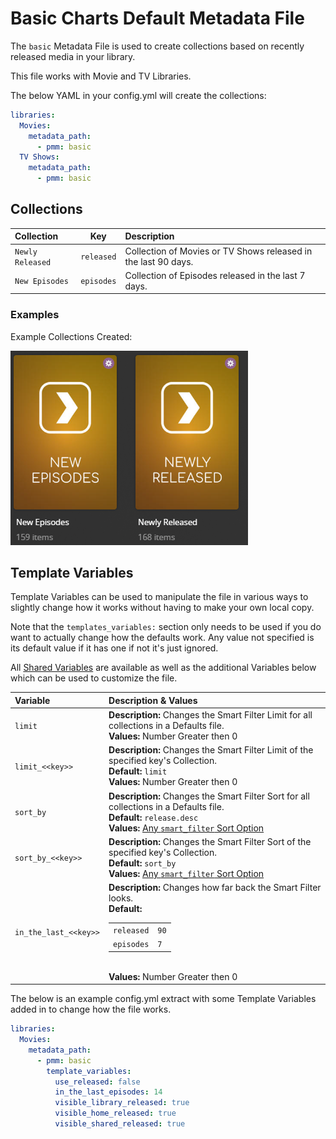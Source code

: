 # Basic Charts Default Metadata File

The `basic` Metadata File is used to create collections based on recently released media in your library.

This file works with Movie and TV Libraries.

The below YAML in your config.yml will create the collections:

```yaml
libraries:
  Movies:
    metadata_path:
      - pmm: basic
  TV Shows:
    metadata_path:
      - pmm: basic
```

## Collections

| Collection       |    Key     | Description                                                    |
|:-----------------|:----------:|:---------------------------------------------------------------|
| `Newly Released` | `released` | Collection of Movies or TV Shows released in the last 90 days. |
| `New Episodes`   | `episodes` | Collection of Episodes released in the last 7 days.            |

### Examples

Example Collections Created:

![](../images/basic.png)

## Template Variables

Template Variables can be used to manipulate the file in various ways to slightly change how it works without having to make your own local copy.

Note that the `templates_variables:` section only needs to be used if you do want to actually change how the defaults work. Any value not specified is its default value if it has one if not it's just ignored.

All [Shared Variables](../variables) are available as well as the additional Variables below which can be used to customize the file.

| Variable              | Description & Values                                                                                                                                                                                                                  |
|:----------------------|:--------------------------------------------------------------------------------------------------------------------------------------------------------------------------------------------------------------------------------------|
| `limit`               | **Description:** Changes the Smart Filter Limit for all collections in a Defaults file.<br>**Values:** Number Greater then 0                                                                                                          |
| `limit_<<key>>`       | **Description:** Changes the Smart Filter Limit of the specified key's Collection.<br>**Default:** `limit`<br>**Values:** Number Greater then 0                                                                                       |
| `sort_by`             | **Description:** Changes the Smart Filter Sort for all collections in a Defaults file.<br>**Default:** `release.desc`<br>**Values:** [Any `smart_filter` Sort Option](../../metadata/builders/smart.md#sort-options)                  |
| `sort_by_<<key>>`     | **Description:** Changes the Smart Filter Sort of the specified key's Collection.<br>**Default:** `sort_by`<br>**Values:** [Any `smart_filter` Sort Option](../../metadata/builders/smart.md#sort-options)                            |
| `in_the_last_<<key>>` | **Description:** Changes how far back the Smart Filter looks.<br>**Default:**<table class="clearTable"><tr><td>`released`</td><td>`90`</td></tr><tr><td>`episodes`</td><td>`7`</td></tr></table><br>**Values:** Number Greater then 0 |

The below is an example config.yml extract with some Template Variables added in to change how the file works.

```yaml
libraries:
  Movies:
    metadata_path:
      - pmm: basic
        template_variables:
          use_released: false
          in_the_last_episodes: 14
          visible_library_released: true
          visible_home_released: true
          visible_shared_released: true
```

